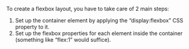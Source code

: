 To create a flexbox layout, you have to take care of 2 main steps:

1. Set up the container element by applying the “display:flexbox” CSS property to it.
2. Set up the flexbox properties for each element inside the container (something like “flex:1” would suffice).
